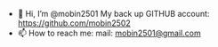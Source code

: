 - 👋 Hi, I’m @mobin2501
My back up GITHUB account: https://github.com/mobin2502
- 📫 How to reach me: mail: mobin2501@gmail.com

<!---
mobin2501/mobin2501 is a ✨ special ✨ repository because its `README.md` (this file) appears on your GitHub profile.
You can click the Preview link to take a look at your changes.
--->

